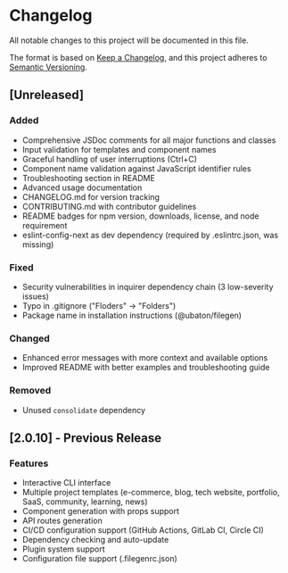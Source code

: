 # Changelog

All notable changes to this project will be documented in this file.

The format is based on [Keep a Changelog](https://keepachangelog.com/en/1.0.0/),
and this project adheres to [Semantic Versioning](https://semver.org/spec/v2.0.0.html).

## [Unreleased]

### Added
- Comprehensive JSDoc comments for all major functions and classes
- Input validation for templates and component names
- Graceful handling of user interruptions (Ctrl+C)
- Component name validation against JavaScript identifier rules
- Troubleshooting section in README
- Advanced usage documentation
- CHANGELOG.md for version tracking
- CONTRIBUTING.md with contributor guidelines
- README badges for npm version, downloads, license, and node requirement
- eslint-config-next as dev dependency (required by .eslintrc.json, was missing)

### Fixed
- Security vulnerabilities in inquirer dependency chain (3 low-severity issues)
- Typo in .gitignore ("Floders" → "Folders")
- Package name in installation instructions (@ubaton/filegen)

### Changed
- Enhanced error messages with more context and available options
- Improved README with better examples and troubleshooting guide

### Removed
- Unused `consolidate` dependency

## [2.0.10] - Previous Release

### Features
- Interactive CLI interface
- Multiple project templates (e-commerce, blog, tech website, portfolio, SaaS, community, learning, news)
- Component generation with props support
- API routes generation
- CI/CD configuration support (GitHub Actions, GitLab CI, Circle CI)
- Dependency checking and auto-update
- Plugin system support
- Configuration file support (.filegenrc.json)
